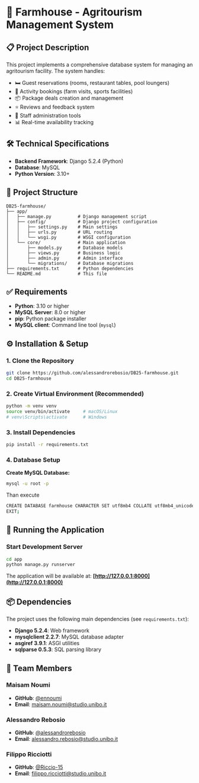 # 🏡 Farmhouse - Agritourism Management System

## 📋 Project Description
This project implements a comprehensive database system for managing an agritourism facility. The system handles:
- 🛏️ Guest reservations (rooms, restaurant tables, pool loungers)
- 🚜 Activity bookings (farm visits, sports facilities)
- 📦 Package deals creation and management
- ⭐ Reviews and feedback system
- 👥 Staff administration tools
- 📊 Real-time availability tracking

## 🛠️ Technical Specifications
- **Backend Framework**: Django 5.2.4 (Python)
- **Database**: MySQL
- **Python Version**: 3.10+

## 📁 Project Structure
```
DB25-farmhouse/
├── app/
│   ├── manage.py          # Django management script
│   ├── config/            # Django project configuration
│   │   ├── settings.py    # Main settings
│   │   ├── urls.py        # URL routing
│   │   └── wsgi.py        # WSGI configuration
│   └── core/              # Main application
│       ├── models.py      # Database models
│       ├── views.py       # Business logic
│       ├── admin.py       # Admin interface
│       └── migrations/    # Database migrations
├── requirements.txt       # Python dependencies
└── README.md              # This file
```

## ✅ Requirements
- **Python**: 3.10 or higher
- **MySQL Server**: 8.0 or higher
- **pip**: Python package installer
- **MySQL client**: Command line tool (`mysql`)

## ⚙️ Installation & Setup

### 1. Clone the Repository
```bash
git clone https://github.com/alessandrorebosio/DB25-farmhouse.git
cd DB25-farmhouse
```

### 2. Create Virtual Environment (Recommended)
```bash
python -m venv venv
source venv/bin/activate     # macOS/Linux
# venv\Scripts\activate      # Windows
```

### 3. Install Dependencies
```bash
pip install -r requirements.txt
```

### 4. Database Setup
**Create MySQL Database:**
```bash
mysql -u root -p
```
Than execute
```bash
CREATE DATABASE farmhouse CHARACTER SET utf8mb4 COLLATE utf8mb4_unicode_ci;
EXIT;
```

## 🚀 Running the Application

### Start Development Server
```bash
cd app
python manage.py runserver
```

The application will be available at: **[http://127.0.0.1:8000](http://127.0.0.1:8000)**

## 📦 Dependencies
The project uses the following main dependencies (see `requirements.txt`):
- **Django 5.2.4**: Web framework
- **mysqlclient 2.2.7**: MySQL database adapter
- **asgiref 3.9.1**: ASGI utilities
- **sqlparse 0.5.3**: SQL parsing library

## 👥 Team Members

### Maisam Noumi
- **GitHub**: [@ennoumi](https://github.com/ennoumi)
- **Email**: [maisam.noumi@studio.unibo.it](mailto:maisam.noumi@studio.unibo.it)

### Alessandro Rebosio
- **GitHub**: [@alessandrorebosio](https://github.com/alessandrorebosio)
- **Email**: [alessandro.rebosio@studio.unibo.it](mailto:alessandro.rebosio@studio.unibo.it)

### Filippo Ricciotti
- **GitHub**: [@Riccio-15](https://github.com/Riccio-15)
- **Email**: [filippo.ricciotti@studio.unibo.it](mailto:filippo.ricciotti@studio.unibo.it)

